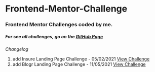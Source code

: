 # Frontend-Mentor-Challenge
### Frontend Mentor Challenges coded by me.<br/>
##### For see all challenges, go on the [GitHub Page](https://skyyinfinity.github.io/Frontend-Mentor-Challenge/)

*Changelog*
1. add Insure Landing Page Challenge - 05/02/2021 [View Challenge](https://skyyinfinity.github.io/Frontend-Mentor-Challenge/Insure%20landing%20page/)
2. add Blogr Landing Page Challenge - 11/05/2021 [View Challenge](https://skyyinfinity.github.io/Frontend-Mentor-Challenge/Blogr%20landing%20page/)
